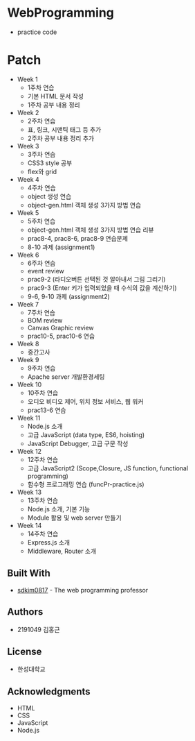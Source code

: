 # WebProgramming

* practice code

# Patch
- Week 1
  - 1주차 연습
  - 기본 HTML 문서 작성
  - 1주차 공부 내용 정리
- Week 2
  - 2주차 연습
  - 표, 링크, 시맨틱 태그 등 추가
  - 2주차 공부 내용 정리 추가
- Week 3
  - 3주차 연습
  - CSS3 style 공부
  - flex와 grid 
- Week 4
  - 4주차 연습
  - object 생성 연습
  - object-gen.html 객체 생성 3가지 방법 연습
- Week 5
  - 5주차 연습
  - object-gen.html 객체 생성 3가지 방법 연습 리뷰
  - prac8-4, prac8-6, prac8-9 연습문제
  - 8-10 과제 (assignment1)
- Week 6
  - 6주차 연습
  - event review
  - prac9-2 (라디오버튼 선택된 것 알아내서 그림 그리기)
  - prac9-3 (Enter 키가 입력되었을 때 수식의 값을 계산하기)
  - 9-6, 9-10 과제 (assignment2)
- Week 7
  - 7주차 연습
  - BOM review
  - Canvas Graphic review
  - prac10-5, prac10-6 연습
- Week 8
  - 중간고사
- Week 9
  - 9주차 연습
  - Apache server 개발환경세팅
- Week 10
  - 10주차 연습
  - 오디오 비디오 제어, 위치 정보 서비스, 웹 워커
  - prac13-6 연습
- Week 11
  - Node.js 소개
  - 고급 JavaScript (data type, ES6, hoisting)
  - JavaScript Debugger, 고급 구문 작성
- Week 12
  - 12주차 연습
  - 고급 JavaScript2 (Scope,Closure, JS function, functional programming)
  - 함수형 프로그래밍 연습 (funcPr-practice.js)
- Week 13
  - 13주차 연습
  - Node.js 소개, 기본 기능
  - Module 활용 및 web server 만들기
- Week 14
  - 14주차 연습
  - Express.js 소개
  - Middleware, Router 소개

## Built With

* [sdkim0817](https://github.com/sdkim0817) - The web programming professor

## Authors

* 2191049 김홍근


## License

* 한성대학교

## Acknowledgments

* HTML
* CSS
* JavaScript
* Node.js
